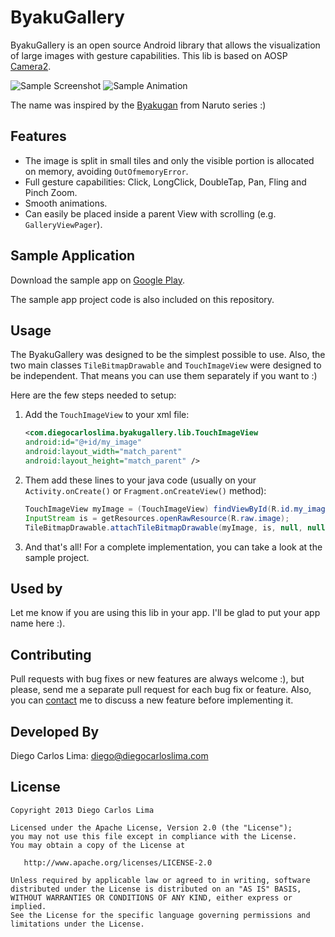 # ByakuGallery
ByakuGallery is an open source Android library that allows the visualization of large images with gesture capabilities. This lib is based on AOSP [Camera2](https://android.googlesource.com/platform/packages/apps/Camera2/).

![Sample Screenshot](https://github.com/diegocarloslima/ByakuGallery/raw/master/sample.png)&nbsp;![Sample Animation](https://github.com/diegocarloslima/ByakuGallery/raw/master/sample_animation.gif)

The name was inspired by the [Byakugan](http://naruto.wikia.com/wiki/Byakugan) from Naruto series :)

## Features
- The image is split in small tiles and only the visible portion is allocated on memory, avoiding `OutOfmemoryError`.
- Full gesture capabilities: Click, LongClick, DoubleTap, Pan, Fling and Pinch Zoom.
- Smooth animations.
- Can easily be placed inside a parent View with scrolling (e.g. `GalleryViewPager`).

## Sample Application
Download the sample app on [Google Play](https://play.google.com/store/apps/details?id=com.diegocarloslima.byakugallery.sample).

The sample app project code is also included on this repository.

## Usage
The ByakuGallery was designed to be the simplest possible to use. Also, the two main classes `TileBitmapDrawable` and `TouchImageView` were designed to be independent. That means you can use them separately if you want to :)

Here are the few steps needed to setup:

1. Add the `TouchImageView` to your xml file:

    ```xml
    <com.diegocarloslima.byakugallery.lib.TouchImageView
    android:id="@+id/my_image"
    android:layout_width="match_parent"
    android:layout_height="match_parent" />
    ```
2. Them add these lines to your java code (usually on your `Activity.onCreate()` or `Fragment.onCreateView()` method):

    ```java
    TouchImageView myImage = (TouchImageView) findViewById(R.id.my_image);
    InputStream is = getResources.openRawResource(R.raw.image);
    TileBitmapDrawable.attachTileBitmapDrawable(myImage, is, null, null);
    ```
3. And that's all! For a complete implementation, you can take a look at the sample project.

## Used by

Let me know if you are using this lib in your app. I'll be glad to put your app name here :).

## Contributing

Pull requests with bug fixes or new features are always welcome :), but please, send me a separate pull request for each bug fix or feature. Also, you can [contact](mailto:diego@diegocarloslima.com) me to discuss a new feature before implementing it.

## Developed By

Diego Carlos Lima: <diego@diegocarloslima.com>

## License

    Copyright 2013 Diego Carlos Lima

    Licensed under the Apache License, Version 2.0 (the "License");
    you may not use this file except in compliance with the License.
    You may obtain a copy of the License at

       http://www.apache.org/licenses/LICENSE-2.0

    Unless required by applicable law or agreed to in writing, software
    distributed under the License is distributed on an "AS IS" BASIS,
    WITHOUT WARRANTIES OR CONDITIONS OF ANY KIND, either express or implied.
    See the License for the specific language governing permissions and
    limitations under the License.
